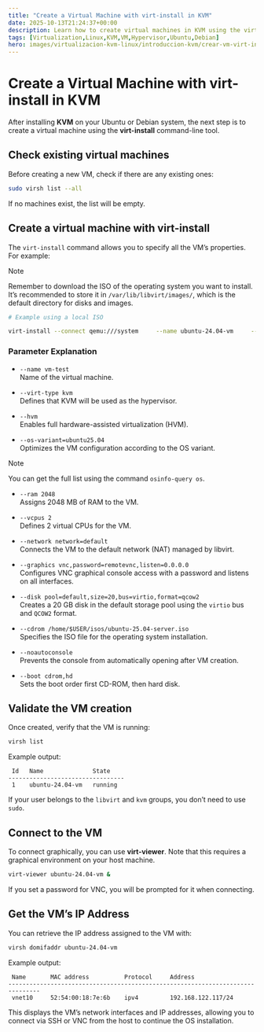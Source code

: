 ```yaml
---
title: "Create a Virtual Machine with virt-install in KVM"
date: 2025-10-13T21:24:37+00:00
description: Learn how to create virtual machines in KVM using the virt-install command-line tool on Ubuntu/Debian systems.
tags: [Virtualization,Linux,KVM,VM,Hypervisor,Ubuntu,Debian]
hero: images/virtualizacion-kvm-linux/introduccion-kvm/crear-vm-virt-install.jpg
---
```


# Create a Virtual Machine with virt-install in KVM

After installing **KVM** on your Ubuntu or Debian system, the next step is to create a virtual machine using the **virt-install** command-line tool.

## Check existing virtual machines

Before creating a new VM, check if there are any existing ones:

```bash
sudo virsh list --all
```

If no machines exist, the list will be empty.

## Create a virtual machine with virt-install

The `virt-install` command allows you to specify all the VM’s properties. For example:

> [!NOTE]  
> Remember to download the ISO of the operating system you want to install.  
> It’s recommended to store it in `/var/lib/libvirt/images/`, which is the default directory for disks and images.

```bash
# Example using a local ISO

virt-install --connect qemu:///system     --name ubuntu-24.04-vm     --virt-type kvm --hvm --os-variant=ubuntu24.04     --ram 4096 --vcpus 2 --network network=default     --disk pool=default,size=20,bus=virtio,format=qcow2     --cdrom /var/lib/libvirt/images/ubuntu-24.04.3-live-server-amd64.iso     --boot uefi,cdrom,hd     --noautoconsole
```

### Parameter Explanation

- `--name vm-test`  
  Name of the virtual machine.

- `--virt-type kvm`  
  Defines that KVM will be used as the hypervisor.

- `--hvm`  
  Enables full hardware-assisted virtualization (HVM).

- `--os-variant=ubuntu25.04`  
  Optimizes the VM configuration according to the OS variant.

> [!NOTE]  
> You can get the full list using the command `osinfo-query os`.

- `--ram 2048`  
  Assigns 2048 MB of RAM to the VM.

- `--vcpus 2`  
  Defines 2 virtual CPUs for the VM.

- `--network network=default`  
  Connects the VM to the default network (NAT) managed by libvirt.

- `--graphics vnc,password=remotevnc,listen=0.0.0.0`  
  Configures VNC graphical console access with a password and listens on all interfaces.

- `--disk pool=default,size=20,bus=virtio,format=qcow2`  
  Creates a 20 GB disk in the default storage pool using the `virtio` bus and `QCOW2` format.

- `--cdrom /home/$USER/isos/ubuntu-25.04-server.iso`  
  Specifies the ISO file for the operating system installation.

- `--noautoconsole`  
  Prevents the console from automatically opening after VM creation.

- `--boot cdrom,hd`  
  Sets the boot order   first CD-ROM, then hard disk.

## Validate the VM creation

Once created, verify that the VM is running:

```bash
virsh list
```
Example output:
```
 Id   Name              State
---------------------------------
 1    ubuntu-24.04-vm   running
```

If your user belongs to the `libvirt` and `kvm` groups, you don’t need to use `sudo`.

## Connect to the VM

To connect graphically, you can use **virt-viewer**. Note that this requires a graphical environment on your host machine.

```bash
virt-viewer ubuntu-24.04-vm &
```

If you set a password for VNC, you will be prompted for it when connecting.

## Get the VM’s IP Address

You can retrieve the IP address assigned to the VM with:

```bash
virsh domifaddr ubuntu-24.04-vm
```
Example output:
```
 Name       MAC address          Protocol     Address
-------------------------------------------------------------------------------
 vnet10     52:54:00:18:7e:6b    ipv4         192.168.122.117/24
```

This displays the VM’s network interfaces and IP addresses, allowing you to connect via SSH or VNC from the host to continue the OS installation.